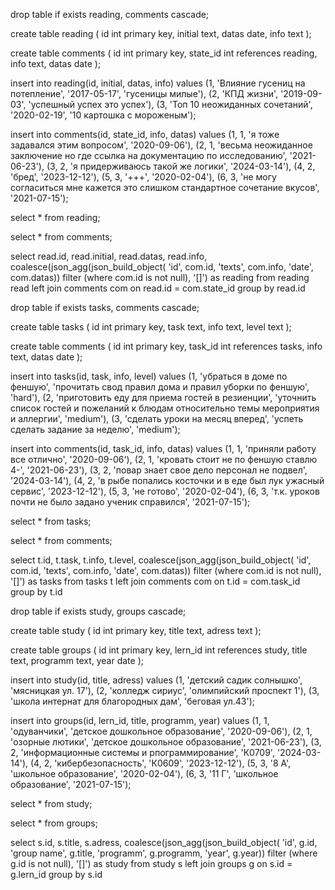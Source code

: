 drop table if exists reading, comments cascade;

create table reading
(
   id int primary key,
   initial text,
   datas date,
   info text
);

create table comments
(
    id int primary key,
    state_id int references reading,
    info text,
    datas date
);

insert into reading(id, initial, datas, info)
values (1, 'Влияние гусениц на потепление', '2017-05-17', 'гусеницы милые'),
       (2, 'КПД жизни', '2019-09-03', 'успешный успех это успех'),
       (3, 'Топ 10 неожиданных сочетаний', '2020-02-19', '10 картошка с мороженым');
       
insert into comments(id, state_id, info, datas)
values (1, 1, 'я тоже задавался этим вопросом', '2020-09-06'),
	   (2, 1, 'весьма неожиданное заключение но где ссылка на документацию по исследованию', '2021-06-23'),
	   (3, 2, 'я придерживаюсь такой же логики', '2024-03-14'),
	   (4, 2, 'бред', '2023-12-12'),
	   (5, 3, '+++', '2020-02-04'),
	   (6, 3, 'не могу согласиться мне кажется это слишком стандартное сочетание вкусов', '2021-07-15');
	   
select * from reading;

select * from comments;

select
	read.id,
	read.initial,
	read.datas,
	read.info,
	coalesce(json_agg(json_build_object(
	'id', com.id, 'texts', com.info, 'date', com.datas))
	filter (where com.id is not null), '[]')
		as reading
from reading read
left join comments com on read.id = com.state_id
group by read.id	
	




drop table if exists tasks, comments cascade;

create table tasks
(
   id int primary key,
   task text,
   info text,
   level text
);

create table comments
(
    id int primary key,
    task_id int references tasks,
    info text,
    datas date
);

insert into tasks(id, task, info, level)
values  (1, 'убраться в доме по феншую', 'прочитать свод правил дома и правил уборки по феншую', 'hard'),
        (2, 'приготовить еду для приема гостей в резиенции', 'уточнить список гостей и пожеланий к блюдам относительно темы мероприятия и аллергии', 'medium'),
        (3, 'сделать уроки на месяц вперед', 'успеть сделать задание за неделю', 'medium');
        
       
insert into comments(id, task_id, info, datas)
values (1, 1, 'приняли работу все отлично', '2020-09-06'),
	   (2, 1, 'кровать стоит не по феншую ставлю 4-', '2021-06-23'),
	   (3, 2, 'повар знает свое дело персонал не подвел', '2024-03-14'),
	   (4, 2, 'в рыбе попались косточки и в еде был лук ужасный сервис', '2023-12-12'),
	   (5, 3, 'не готово', '2020-02-04'),
	   (6, 3, 'т.к. уроков почти не было задано ученик справился', '2021-07-15');
	   
select * from tasks;

select * from comments;

select
	t.id,
	t.task,
	t.info,
	t.level,
	coalesce(json_agg(json_build_object(
	'id', com.id, 'texts', com.info, 'date', com.datas))
	filter (where com.id is not null), '[]')
		as tasks
from tasks t
left join comments com on t.id = com.task_id
group by t.id	










drop table if exists study, groups cascade;

create table study
(
   id int primary key,
   title text,
   adress text
);

create table groups
(
    id int primary key,
    lern_id int references study,
    title text,
    programm text,
    year date
);

insert into study(id, title, adress)
values  (1, 'детский садик солнышко', 'мясницкая ул. 17'),
        (2, 'колледж сириус', 'олимпийский проспект 1'),
        (3, 'школа интернат для благородных дам', 'беговая ул.43');
        
       
insert into groups(id, lern_id, title, programm, year)
values (1, 1, 'одуванчики', 'детское дошкольное образование', '2020-09-06'),
	   (2, 1, 'озорные лютики', 'детское дошкольное образование', '2021-06-23'),
	   (3, 2, 'информационные системы и рпограммирование', 'К0709', '2024-03-14'),
	   (4, 2, 'кибербезопасность', 'К0609', '2023-12-12'),
	   (5, 3, '8 А', 'школьное образование', '2020-02-04'),
	   (6, 3, '11 Г', 'школьное образование', '2021-07-15');
	   
select * from study;

select * from groups;

select
	s.id,
	s.title,
	s.adress,
	coalesce(json_agg(json_build_object(
	'id', g.id, 'group name', g.title, 'programm', g.programm, 'year', g.year))
	filter (where g.id is not null), '[]')
		as study
from study s
left join groups g on s.id = g.lern_id
group by s.id	
